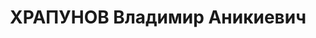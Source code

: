 ---
title: ХРАПУНОВ Владимир Аникиевич
description: "Род. в 1890, Московская обл., г. Ногинск, Россия, русский. Род занятий:\
  \ до ареста глав. инженер Потийского порта. \n  Осужден Тройкой при НКВД ГССР 13.12.1937.\
  \ Мера наказания: расстрел с конфискацией личного имущества. Дата расстрела: 17.02.1938"
---